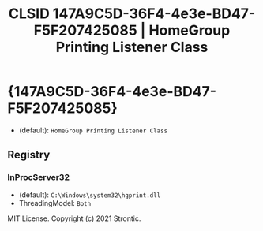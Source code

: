 ﻿---
title: "CLSID 147A9C5D-36F4-4e3e-BD47-F5F207425085 | HomeGroup Printing Listener Class"
excerpt: What is COM-Object CLSID 147A9C5D-36F4-4e3e-BD47-F5F207425085?
---

# {147A9C5D-36F4-4e3e-BD47-F5F207425085}

* (default): `HomeGroup Printing Listener Class`

## Registry


### InProcServer32

* (default): `C:\Windows\system32\hgprint.dll`
* ThreadingModel: `Both`

MIT License. Copyright (c) 2021 Strontic.


